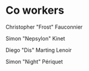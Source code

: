 # Co workers
Christopher "Frost" Fauconnier

Simon "Nepsylon" Kinet

Diego "Dis" Marting Lenoir

Simon "Night" Périquet
